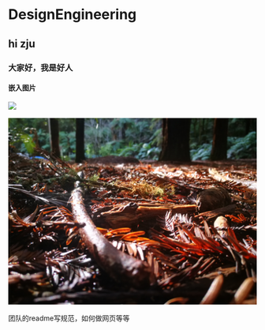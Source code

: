 # DesignEngineering
## hi zju
### 大家好，我是好人
#### 嵌入图片
![](https://baike.baidu.com/pic/%E6%B5%99%E6%B1%9F%E5%A4%A7%E5%AD%A6/127901/1/728da9773912b31bb0513050ae53217adab44aed4b3c?fr=lemma&fromModule=lemma_top-image&ct=single#aid=1&pic=728da9773912b31bb0513050ae53217adab44aed4b3c)

![](img/4.jpg)

团队的readme写规范，如何做网页等等
